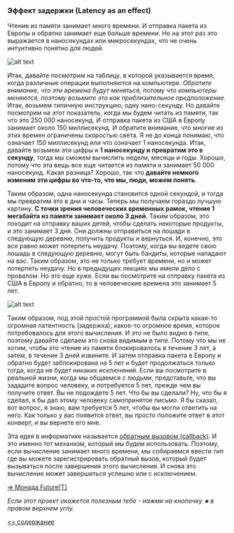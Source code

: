 
### Эффект задержки (Latency as an effect)


Чтение из памяти занимает много времени. И отправка пакета из Европы и обратно занимает еще больше времени. Но на этот раз 
это выражается в наносекундах или микросекундах, что не очень интуитивно понятно для людей. 

![alt text](https://github.com/steklopod/Timely-Effects/blob/master/src/main/resources/images/timings_on_tipical_ops_on_typical_pc.png "time of ops")

Итак, давайте посмотрим на таблицу, в которой указывается время, когда различные операции выполняются на компьютере. 
_Обратите внимание, что эти времена будут меняться, потому что компьютеры меняются, поэтому возьмите это как приблизительное 
предположение._ Итак, возьмем типичную инструкцию, одну нано-секунду. Но давайте посмотрим на этот показатель, когда мы будем 
читать из памяти, так что это 250 000 наносекунд. И отправка пакета из США в Европу занимает около 150 миллисекунд. 
И обратите внимание, что многие из этих времен ограничены скоростью света. 
Я не до конца понимаю, что означает 150 миллисекунд или что означает 1 наносекунда. 
Итак, давайте возьмем эти цифры и **1 наносекунду и превратим это в секунду**, тогда 
мы сможем вычислить недели, месяцы и годы. Хорошо, потому что эта вещь все еще читается из памяти и занимает 
50 000 наносекунд. Какая разница? Хорошо, так что **давайте немного изменим эти цифры во что-то, что мы, люди, можем понять**.

Таким образом, одна наносекунда становится одной секундой, и тогда мы превратим это в дни и часы. Теперь мы получаем гораздо лучшую картину.
**С точки зрения человеческих временных рамок, чтение 1 мегабайта из памяти занимает около 3 дней**.
Таким образом, это походит на отправку ваших детей, чтобы сделать некоторые продукты, и это занимает 3 дня. Они должны 
отправиться на лошади в следующую деревню, получить продукты и вернуться. И, конечно, это все равно может потерпеть неудачу. 
Поэтому, когда вы ведете свою лошадь в следующую деревню, могут быть бандиты, которые нападают на вас. Таким образом, 
это не только требует времени, но и может потерпеть неудачу. Но в предыдущих лекциях мы имели дело с провалом. Но это 
еще хуже. Если вы посмотрите на отправку пакета из США в Европу и обратно, то в человеческие времена это занимает 5 лет.

![alt text](https://github.com/steklopod/Timely-Effects/blob/master/src/main/resources/images/send_to_europe.png "send_to_europe")

Таким образом, под этой простой программой была скрыта какая-то огромная латентность (задержка), какое-то огромное время, которое 
потребовалось для этого вычисления. И это не было видно в типе, поэтому давайте сделаем это снова видимым в типе. Потому 
что мы не хотим, чтобы это чтение из памяти блокировалось в течение 3 лет, а затем, в течение 3 дней извините. И затем 
отправка пакета в Европу и обратно будет заблокирована на 5 лет и будет продолжаться только тогда, когда не будет никаких 
исключений. Если вы посмотрите в реальной жизни, когда мы общаемся с людьми, представьте, что вы зададите вопрос человеку, 
и потребуется 5 лет, прежде чем вы получите ответ. Вы не подождете 5 лет. Что бы вы сделали? Ну, что бы я сделал, я бы 
дал этому человеку самопринятое письмо. Я бы сказал, вот вопрос, я знаю, вам требуется 5 лет, чтобы вы могли ответить на 
него. Как только у вас появится ответ, вы просто положите ответ в этот конверт, и вы вернете его мне.

Эта идея в информатике называется [обратным вызовом (callback)](https://ru.wikipedia.org/wiki/Callback_(программирование)). 
И это именно тот механизм, который мы будем использовать. Поэтому, если вычисление занимает много времени, мы собираемся 
ввести тип где вы можете зарегистрировать обратный вызов, который будет вызываться после завершения этого вычисления. И 
снова это вычисление может завершиться успешно или с исключением.

[=> Монада Future[T]](https://github.com/steklopod/Timely-Effects/blob/master/src/main/resources/readmes/Future.md)

_Если этот проект окажется полезным тебе - нажми на кнопочку **`★`** в правом верхнем углу._

[<= содержание](https://github.com/steklopod/Timely-Effects/blob/master/readme.md)